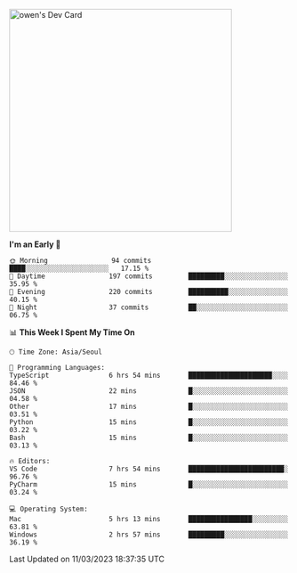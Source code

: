 <a href="https://app.daily.dev/owen_9066"><img src="https://api.daily.dev/devcards/51e5c69f10114f2abe0ae390c27b0828.png?r=hyb" width="400" alt="owen's Dev Card"/></a>

 
 <!--START_SECTION:waka-->
**I'm an Early 🐤** 

```text
🌞 Morning                94 commits          ████░░░░░░░░░░░░░░░░░░░░░   17.15 % 
🌆 Daytime                197 commits         █████████░░░░░░░░░░░░░░░░   35.95 % 
🌃 Evening                220 commits         ██████████░░░░░░░░░░░░░░░   40.15 % 
🌙 Night                  37 commits          ██░░░░░░░░░░░░░░░░░░░░░░░   06.75 % 
```


📊 **This Week I Spent My Time On** 

```text
🕑︎ Time Zone: Asia/Seoul

💬 Programming Languages: 
TypeScript               6 hrs 54 mins       █████████████████████░░░░   84.46 % 
JSON                     22 mins             █░░░░░░░░░░░░░░░░░░░░░░░░   04.58 % 
Other                    17 mins             █░░░░░░░░░░░░░░░░░░░░░░░░   03.51 % 
Python                   15 mins             █░░░░░░░░░░░░░░░░░░░░░░░░   03.22 % 
Bash                     15 mins             █░░░░░░░░░░░░░░░░░░░░░░░░   03.13 % 

🔥 Editors: 
VS Code                  7 hrs 54 mins       ████████████████████████░   96.76 % 
PyCharm                  15 mins             █░░░░░░░░░░░░░░░░░░░░░░░░   03.24 % 

💻 Operating System: 
Mac                      5 hrs 13 mins       ████████████████░░░░░░░░░   63.81 % 
Windows                  2 hrs 57 mins       █████████░░░░░░░░░░░░░░░░   36.19 % 
```


 Last Updated on 11/03/2023 18:37:35 UTC
<!--END_SECTION:waka-->

